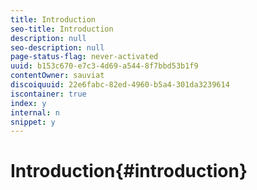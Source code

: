 ```yaml
---
title: Introduction
seo-title: Introduction
description: null
seo-description: null
page-status-flag: never-activated
uuid: b153c670-e7c3-4d69-a544-8f7bbd53b1f9
contentOwner: sauviat
discoiquuid: 22e6fabc-82ed-4960-b5a4-301da3239614
iscontainer: true
index: y
internal: n
snippet: y
---
```


# Introduction{#introduction}

